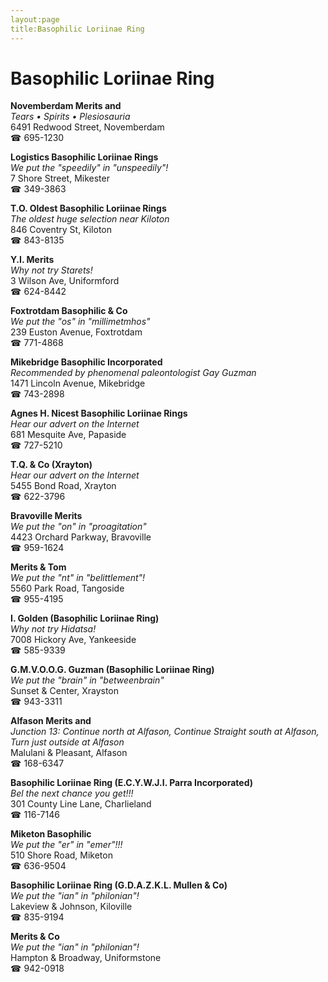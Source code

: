 ```yaml
---
layout:page
title:Basophilic Loriinae Ring
---
```

# Basophilic Loriinae Ring

**Novemberdam Merits and**  
_Tears • Spirits • Plesiosauria_  
6491 Redwood Street, Novemberdam  
☎ 695-1230



**Logistics Basophilic Loriinae Rings**  
_We put the "speedily" in "unspeedily"!_  
7 Shore Street, Mikester  
☎ 349-3863



**T.O. Oldest Basophilic Loriinae Rings**  
_The oldest huge selection near Kiloton_  
846 Coventry St, Kiloton  
☎ 843-8135



**Y.I. Merits**  
_Why not try Starets!_  
3 Wilson Ave, Uniformford  
☎ 624-8442



**Foxtrotdam Basophilic & Co**  
_We put the "os" in "millimetmhos"_  
239 Euston Avenue, Foxtrotdam  
☎ 771-4868



**Mikebridge Basophilic Incorporated**  
_Recommended by phenomenal paleontologist Gay Guzman_  
1471 Lincoln Avenue, Mikebridge  
☎ 743-2898



**Agnes H. Nicest Basophilic Loriinae Rings**  
_Hear our advert on the Internet_  
681 Mesquite Ave, Papaside  
☎ 727-5210



**T.Q. & Co (Xrayton)**  
_Hear our advert on the Internet_  
5455 Bond Road, Xrayton  
☎ 622-3796



**Bravoville Merits**  
_We put the "on" in "proagitation"_  
4423 Orchard Parkway, Bravoville  
☎ 959-1624



**Merits & Tom**  
_We put the "nt" in "belittlement"!_  
5560 Park Road, Tangoside  
☎ 955-4195



**I. Golden (Basophilic Loriinae Ring)**  
_Why not try Hidatsa!_  
7008 Hickory Ave, Yankeeside  
☎ 585-9339



**G.M.V.O.O.G. Guzman (Basophilic Loriinae Ring)**  
_We put the "brain" in "betweenbrain"_  
Sunset & Center, Xrayston  
☎ 943-3311



**Alfason Merits and**  
_Junction 13: Continue north at Alfason, Continue Straight south at Alfason, Turn just outside at Alfason_  
Malulani & Pleasant, Alfason  
☎ 168-6347



**Basophilic Loriinae Ring (E.C.Y.W.J.I. Parra Incorporated)**  
_Bel the next chance you get!!!_  
301 County Line Lane, Charlieland  
☎ 116-7146



**Miketon Basophilic**  
_We put the "er" in "emer"!!!_  
510 Shore Road, Miketon  
☎ 636-9504



**Basophilic Loriinae Ring (G.D.A.Z.K.L. Mullen & Co)**  
_We put the "ian" in "philonian"!_  
Lakeview & Johnson, Kiloville  
☎ 835-9194



**Merits & Co**  
_We put the "ian" in "philonian"!_  
Hampton & Broadway, Uniformstone  
☎ 942-0918



